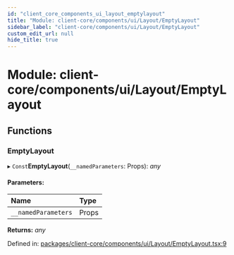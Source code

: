 ```yaml
---
id: "client_core_components_ui_layout_emptylayout"
title: "Module: client-core/components/ui/Layout/EmptyLayout"
sidebar_label: "client-core/components/ui/Layout/EmptyLayout"
custom_edit_url: null
hide_title: true
---
```


# Module: client-core/components/ui/Layout/EmptyLayout

## Functions

### EmptyLayout

▸ `Const`**EmptyLayout**(`__namedParameters`: Props): *any*

#### Parameters:

Name | Type |
:------ | :------ |
`__namedParameters` | Props |

**Returns:** *any*

Defined in: [packages/client-core/components/ui/Layout/EmptyLayout.tsx:9](https://github.com/xr3ngine/xr3ngine/blob/5a0f83ed8/packages/client-core/components/ui/Layout/EmptyLayout.tsx#L9)
